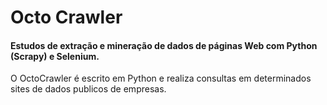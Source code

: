 # Octo Crawler

#### Estudos de extração e mineração de dados de páginas Web com Python (Scrapy) e Selenium. 

O OctoCrawler é escrito em Python e realiza consultas em determinados sites de dados publicos de empresas. 
